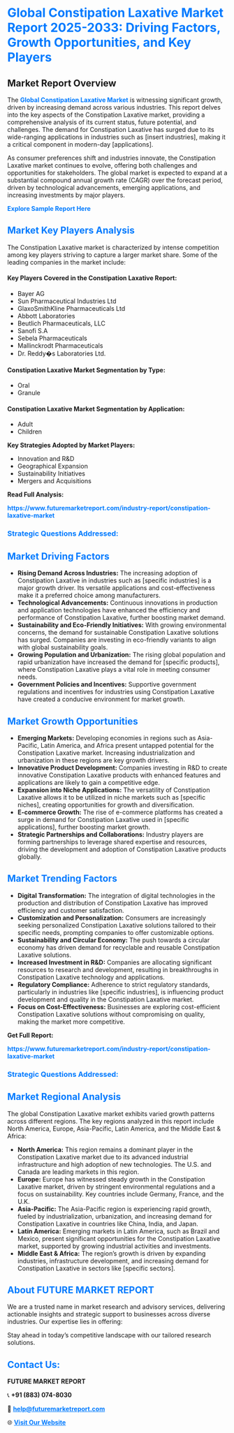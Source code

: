 <h1 style="color: #007BFF;">Global Constipation Laxative Market Report 2025-2033: Driving Factors, Growth Opportunities, and Key Players</h1>

<section id="overview">
<h2>Market Report Overview</h2>
<p>The <a href="https://www.futuremarketreport.com/industry-report/constipation-laxative-market" style="color: #007BFF; text-decoration: none;"><strong>Global Constipation Laxative Market</strong></a> is witnessing significant growth, driven by increasing demand across various industries. This report delves into the key aspects of the Constipation Laxative market, providing a comprehensive analysis of its current status, future potential, and challenges. The demand for Constipation Laxative has surged due to its wide-ranging applications in industries such as [insert industries], making it a critical component in modern-day [applications].</p>
<p>As consumer preferences shift and industries innovate, the Constipation Laxative market continues to evolve, offering both challenges and opportunities for stakeholders. The global market is expected to expand at a substantial compound annual growth rate (CAGR) over the forecast period, driven by technological advancements, emerging applications, and increasing investments by major players.</p>
</section>

<section id="overview">
<p><a href="https://www.futuremarketreport.com/request-sample/reportId=79395" style="color: #007BFF; text-decoration: none;"><strong>Explore Sample Report Here</strong></a></p>
</section>

<section id="key-players">
<h2 style="color: #007BFF;">Market Key Players Analysis</h2>
<p>The Constipation Laxative market is characterized by intense competition among key players striving to capture a larger market share. Some of the leading companies in the market include:</p>
<h4>Key Players Covered in the Constipation Laxative Report:</h4>
<ul><li>Bayer AG</li><li>Sun Pharmaceutical Industries Ltd</li><li>GlaxoSmithKline Pharmaceuticals Ltd</li><li>Abbott Laboratories</li><li>Beutlich Pharmaceuticals, LLC</li><li>Sanofi S.A</li><li>Sebela Pharmaceuticals</li><li>Mallinckrodt Pharmaceuticals</li><li>Dr. Reddy�s Laboratories Ltd.</li></ul>
<h4>Constipation Laxative Market Segmentation by Type:</h4>
<ul><li>Oral</li><li>Granule</li></ul>

<h4>Constipation Laxative Market Segmentation by Application:</h4>
<ul><li>Adult</li><li>Children</li></ul>
<p><strong>Key Strategies Adopted by Market Players:</strong></p>
<ul>
<li>Innovation and R&D</li>
<li>Geographical Expansion</li>
<li>Sustainability Initiatives</li>
<li>Mergers and Acquisitions</li>
</ul>
</section>

<section>
<p><strong>Read Full Analysis: </strong></p><a href="https://www.futuremarketreport.com/industry-report/constipation-laxative-market" style="color: #007BFF; text-decoration: none;"><strong>https://www.futuremarketreport.com/industry-report/constipation-laxative-market</strong></a>
<h3 style="color: #007BFF;">Strategic Questions Addressed:</h3>
</section>

<section id="driving-factors">
<h2 style="color: #007BFF;">Market Driving Factors</h2>
<ul>
<li><strong>Rising Demand Across Industries:</strong> The increasing adoption of Constipation Laxative in industries such as [specific industries] is a major growth driver. Its versatile applications and cost-effectiveness make it a preferred choice among manufacturers.</li>
<li><strong>Technological Advancements:</strong> Continuous innovations in production and application technologies have enhanced the efficiency and performance of Constipation Laxative, further boosting market demand.</li>
<li><strong>Sustainability and Eco-Friendly Initiatives:</strong> With growing environmental concerns, the demand for sustainable Constipation Laxative solutions has surged. Companies are investing in eco-friendly variants to align with global sustainability goals.</li>
<li><strong>Growing Population and Urbanization:</strong> The rising global population and rapid urbanization have increased the demand for [specific products], where Constipation Laxative plays a vital role in meeting consumer needs.</li>
<li><strong>Government Policies and Incentives:</strong> Supportive government regulations and incentives for industries using Constipation Laxative have created a conducive environment for market growth.</li>
</ul>
</section>

<section id="growth-opportunities">
<h2 style="color: #007BFF;">Market Growth Opportunities</h2>
<ul>
<li><strong>Emerging Markets:</strong> Developing economies in regions such as Asia-Pacific, Latin America, and Africa present untapped potential for the Constipation Laxative market. Increasing industrialization and urbanization in these regions are key growth drivers.</li>
<li><strong>Innovative Product Development:</strong> Companies investing in R&D to create innovative Constipation Laxative products with enhanced features and applications are likely to gain a competitive edge.</li>
<li><strong>Expansion into Niche Applications:</strong> The versatility of Constipation Laxative allows it to be utilized in niche markets such as [specific niches], creating opportunities for growth and diversification.</li>
<li><strong>E-commerce Growth:</strong> The rise of e-commerce platforms has created a surge in demand for Constipation Laxative used in [specific applications], further boosting market growth.</li>
<li><strong>Strategic Partnerships and Collaborations:</strong> Industry players are forming partnerships to leverage shared expertise and resources, driving the development and adoption of Constipation Laxative products globally.</li>
</ul>
</section>

<section id="trending-factors">
<h2 style="color: #007BFF;">Market Trending Factors</h2>
<ul>
<li><strong>Digital Transformation:</strong> The integration of digital technologies in the production and distribution of Constipation Laxative has improved efficiency and customer satisfaction.</li>
<li><strong>Customization and Personalization:</strong> Consumers are increasingly seeking personalized Constipation Laxative solutions tailored to their specific needs, prompting companies to offer customizable options.</li>
<li><strong>Sustainability and Circular Economy:</strong> The push towards a circular economy has driven demand for recyclable and reusable Constipation Laxative solutions.</li>
<li><strong>Increased Investment in R&D:</strong> Companies are allocating significant resources to research and development, resulting in breakthroughs in Constipation Laxative technology and applications.</li>
<li><strong>Regulatory Compliance:</strong> Adherence to strict regulatory standards, particularly in industries like [specific industries], is influencing product development and quality in the Constipation Laxative market.</li>
<li><strong>Focus on Cost-Effectiveness:</strong> Businesses are exploring cost-efficient Constipation Laxative solutions without compromising on quality, making the market more competitive.</li>
</ul>
</section>

<section>
<p><strong>Get Full Report: </strong></p><a href="https://www.futuremarketreport.com/industry-report/constipation-laxative-market" style="color: #007BFF; text-decoration: none;"><strong>https://www.futuremarketreport.com/industry-report/constipation-laxative-market</strong></a>
<h3 style="color: #007BFF;">Strategic Questions Addressed:</h3>
</section>


<section id="regional-analysis">
<h2 style="color: #007BFF;">Market Regional Analysis</h2>
<p>The global Constipation Laxative market exhibits varied growth patterns across different regions. The key regions analyzed in this report include North America, Europe, Asia-Pacific, Latin America, and the Middle East & Africa:</p>
<ul>
<li><strong>North America:</strong> This region remains a dominant player in the Constipation Laxative market due to its advanced industrial infrastructure and high adoption of new technologies. The U.S. and Canada are leading markets in this region.</li>
<li><strong>Europe:</strong> Europe has witnessed steady growth in the Constipation Laxative market, driven by stringent environmental regulations and a focus on sustainability. Key countries include Germany, France, and the U.K.</li>
<li><strong>Asia-Pacific:</strong> The Asia-Pacific region is experiencing rapid growth, fueled by industrialization, urbanization, and increasing demand for Constipation Laxative in countries like China, India, and Japan.</li>
<li><strong>Latin America:</strong> Emerging markets in Latin America, such as Brazil and Mexico, present significant opportunities for the Constipation Laxative market, supported by growing industrial activities and investments.</li>
<li><strong>Middle East & Africa:</strong> The region’s growth is driven by expanding industries, infrastructure development, and increasing demand for Constipation Laxative in sectors like [specific sectors].</li>
</ul>
</section>

<footer>
<h2 style="color: #007BFF;">About FUTURE MARKET REPORT</h2>
<p>We are a trusted name in market research and advisory services, delivering actionable insights and strategic support to businesses across diverse industries. Our expertise lies in offering:</p>

<p>Stay ahead in today’s competitive landscape with our tailored research solutions.</p>

<h2 style="color: #007BFF;">Contact Us:</h2>
<p><strong>FUTURE MARKET REPORT</strong></p>
<p>📞 <strong>+91 (883) 074-8030</strong></p>
<p>📧 <strong><a href="mailto:help@futuremarketreport.com" style="color: #007BFF;">help@futuremarketreport.com</a></strong></p>
<p>🌐 <strong><a href="https://www.futuremarketreport.com/" style="color: #007BFF;">Visit Our Website</a></strong></p>
</footer>